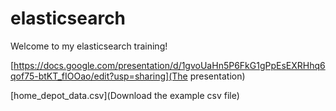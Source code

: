 # elasticsearch
Welcome to my elasticsearch training!


[https://docs.google.com/presentation/d/1gvoUaHn5P6FkG1gPpEsEXRHhq6qof75-btKT_fIOOao/edit?usp=sharing](The presentation)

[home_depot_data.csv](Download the example csv file)
